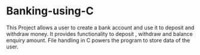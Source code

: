 # Banking-using-C

This Project allows a user to create a bank account and use it to deposit and withdraw money. It provides functionality to 
deposit , withdraw and balance enquiry amount. File handling in C powers the program to store data of the user.
